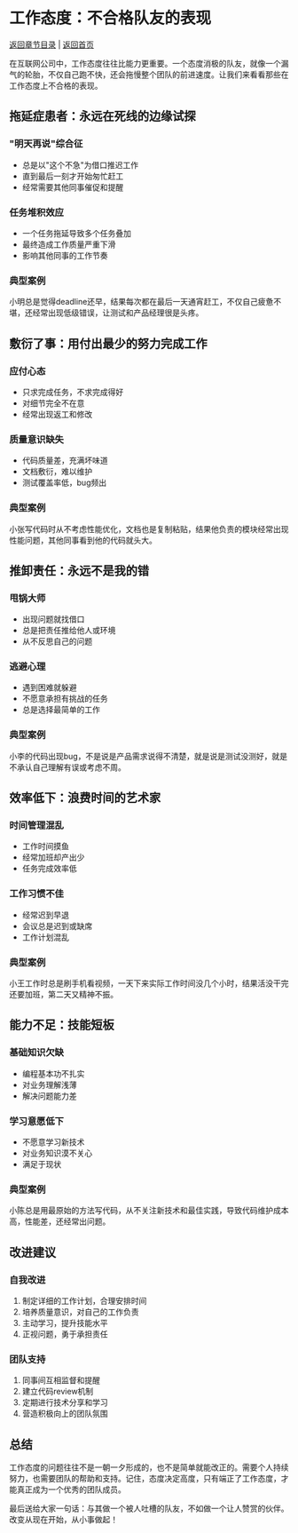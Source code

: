 # 工作态度：不合格队友的表现

[返回章节目录](./index.md) | [返回首页](../README.md)

在互联网公司中，工作态度往往比能力更重要。一个态度消极的队友，就像一个漏气的轮胎，不仅自己跑不快，还会拖慢整个团队的前进速度。让我们来看看那些在工作态度上不合格的表现。

## 拖延症患者：永远在死线的边缘试探

### "明天再说"综合征
- 总是以"这个不急"为借口推迟工作
- 直到最后一刻才开始匆忙赶工
- 经常需要其他同事催促和提醒

### 任务堆积效应
- 一个任务拖延导致多个任务叠加
- 最终造成工作质量严重下滑
- 影响其他同事的工作节奏

### 典型案例
小明总是觉得deadline还早，结果每次都在最后一天通宵赶工，不仅自己疲惫不堪，还经常出现低级错误，让测试和产品经理很是头疼。

## 敷衍了事：用付出最少的努力完成工作

### 应付心态
- 只求完成任务，不求完成得好
- 对细节完全不在意
- 经常出现返工和修改

### 质量意识缺失
- 代码质量差，充满坏味道
- 文档敷衍，难以维护
- 测试覆盖率低，bug频出

### 典型案例
小张写代码时从不考虑性能优化，文档也是复制粘贴，结果他负责的模块经常出现性能问题，其他同事看到他的代码就头大。

## 推卸责任：永远不是我的错

### 甩锅大师
- 出现问题就找借口
- 总是把责任推给他人或环境
- 从不反思自己的问题

### 逃避心理
- 遇到困难就躲避
- 不愿意承担有挑战的任务
- 总是选择最简单的工作

### 典型案例
小李的代码出现bug，不是说是产品需求说得不清楚，就是说是测试没测好，就是不承认自己理解有误或考虑不周。

## 效率低下：浪费时间的艺术家

### 时间管理混乱
- 工作时间摸鱼
- 经常加班却产出少
- 任务完成效率低

### 工作习惯不佳
- 经常迟到早退
- 会议总是迟到或缺席
- 工作计划混乱

### 典型案例
小王工作时总是刷手机看视频，一天下来实际工作时间没几个小时，结果活没干完还要加班，第二天又精神不振。

## 能力不足：技能短板

### 基础知识欠缺
- 编程基本功不扎实
- 对业务理解浅薄
- 解决问题能力差

### 学习意愿低下
- 不愿意学习新技术
- 对业务知识漠不关心
- 满足于现状

### 典型案例
小陈总是用最原始的方法写代码，从不关注新技术和最佳实践，导致代码维护成本高，性能差，还经常出问题。

## 改进建议

### 自我改进
1. 制定详细的工作计划，合理安排时间
2. 培养质量意识，对自己的工作负责
3. 主动学习，提升技能水平
4. 正视问题，勇于承担责任

### 团队支持
1. 同事间互相监督和提醒
2. 建立代码review机制
3. 定期进行技术分享和学习
4. 营造积极向上的团队氛围

## 总结

工作态度的问题往往不是一朝一夕形成的，也不是简单就能改正的。需要个人持续努力，也需要团队的帮助和支持。记住，态度决定高度，只有端正了工作态度，才能真正成为一个优秀的团队成员。

最后送给大家一句话：与其做一个被人吐槽的队友，不如做一个让人赞赏的伙伴。改变从现在开始，从小事做起！
